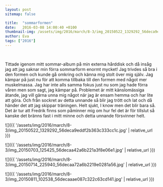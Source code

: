 ```yaml
---
layout: post
sitemap: false

title:  "sommarformen"
date:   2016-03-08 14:00:40 +0100
thumbnail-img: /assets/img/2016/march/8-3/img_20150522_1329292_56deca9eddf2b363c333cc1c.jpg
author: Eva
tags: ["2016"]
---
```


 




Tittade igenom mitt sommar-album på min externa hårddisk och då insåg jag att jag saknar min förra sommarform enormt mycket! Jag trivdes så bra i den formen och kunde gå omkring och känna mig stolt över mig själv. Jag kämpar på just nu för att komma tillbaka till den formen med något mer muskelmassa. Jag har inte alls samma fokus just nu som jag hade förra våren men som sagt, jag kämpar på. Problemet är mitt känslomässiga ätande, jag vill gärna unna mig något när jag är ensam hemma och har lite att göra. Och från sockret av detta unnande så blir jag trött och lat och då händer det att jag skippar träningen. Helt sjukt, I know men det blir bara så. Det är tur att Fredrik finns som påminner mig om hur fel det är för tillslut så kanske det bränns fast i mitt minne och detta unnande försvinner helt.

![]({{ '/assets/img/2016/march/8-3/img_20150522_1329292_56deca9eddf2b363c333cc1c.jpg'  | relative_url }})

![]({{ '/assets/img/2016/march/8-3/img_20150703_125425_56decaa42a6b221a3f8e06e1.jpg'  | relative_url }})

![]({{ '/assets/img/2016/march/8-3/img_20150714_225940_56decaa72a6b2219e0281a56.jpg'  | relative_url }})

![]({{ '/assets/img/2016/march/8-3/img_20150811_102538_56decaaae087c322c63cd141.jpg'  | relative_url }})

